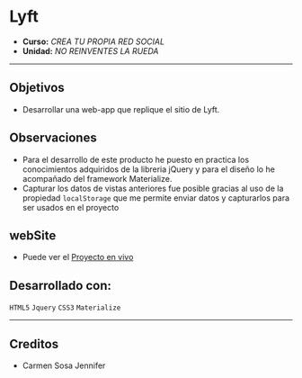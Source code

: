 ﻿# **Lyft**
* **Curso:** _CREA TU PROPIA RED SOCIAL_
* **Unidad:** _NO REINVENTES LA RUEDA_

***
## Objetivos

- Desarrollar una web-app que replique el sitio de Lyft.
## Observaciones

* Para el desarrollo de este producto he puesto en practica los conocimientos adquiridos de la libreria jQuery y para el diseño lo he acompañado del framework Materialize.
* Capturar los datos de vistas anteriores fue posible gracias al uso de la propiedad  `localStorage` que me permite enviar datos y capturarlos para ser usados en el proyecto

## webSite
* Puede ver el [Proyecto en vivo](https://jennifercarmen.github.io/LyftMobile/)

## Desarrollado con:

`HTML5` `Jquery` `CSS3` `Materialize`

***

## Creditos
* Carmen Sosa Jennifer
